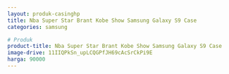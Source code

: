 ```yaml
---
layout: produk-casinghp
title: Nba Super Star Brant Kobe Show Samsung Galaxy S9 Case
categories: samsung

# Produk
product-title: Nba Super Star Brant Kobe Show Samsung Galaxy S9 Case
image-drive: 11IIQPkSn_upLCQGPfJH69cAcSrCkPi9E
harga: 90000
---
```

